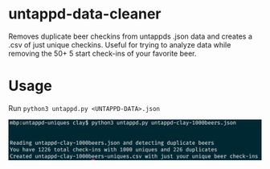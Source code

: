 # untappd-data-cleaner
Removes duplicate beer checkins from untappds .json data and creates a .csv of just unique checkins. Useful for trying to analyze data while removing the 50+ 5 start check-ins of your favorite beer.


# Usage

Run `python3 untappd.py <UNTAPPD-DATA>.json`

![output](https://github.com/claydugo/untappd-data-cleaner/blob/master/scr/untappd-uniques-cl.png?raw=true)

